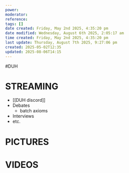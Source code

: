 ```yaml
---
power: 
moderator: 
reference: 
tags: []
date created: Friday, May 2nd 2025, 4:35:20 pm
date modified: Wednesday, August 6th 2025, 2:05:17 am
time created: Friday, May 2nd 2025, 4:35:20 pm
last update: Thursday, August 7th 2025, 9:27:06 pm
created: 2025-05-02T12:35
updated: 2025-08-06T14:15
---
```

#DUH 

# STREAMING

- [[DUH discord]]
- Debates
	- batch axioms
- Interviews
- etc.

# PICTURES
# VIDEOS
# 